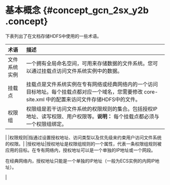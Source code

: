 # 基本概念 {#concept_gcn_2sx_y2b .concept}

下表列出了在文档存储HDFS中使用的一些术语。

|术语|描述|
|:-|:-|
|文件系统实例|一个拥有全局命名空间，可用来存储数据的文件系统。您可以通过挂载点访问文件系统实例中的数据。|
|挂载点|挂载点是文件系统实例在专有网络或经典网络内的一个访问目标地址。每个挂载点都对应一个域名，您需要修改 core-site.xml 中的配置来访问文件存储HDFS中的文件。|
|权限组|权限组是若干访问文件系统的权限规则的集合。包括授权IP地址、读写权限、用户权限等。**说明：** 每个挂载点都必须与一个权限组绑定。

|
|权限规则|指通过设置授权地址、访问类型以及优先级来约束用户访问文件系统的权限。|
|授权地址|授权地址是权限组规则的一个属性，代表一条权限组规则被应用的目标。在专有网络内，授权地址可以是一个单独的IP地址或一个网段。

在经典网络内，授权地址只能是一个单独的IP地址（一般为ECS实例的内网IP地址）。

|

